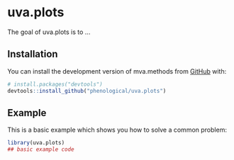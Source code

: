 
# uva.plots

<!-- badges: start -->
<!-- badges: end -->

The goal of uva.plots is to ...

## Installation

You can install the development version of mva.methods from [GitHub](https://github.com/) with:

``` r
# install.packages("devtools")
devtools::install_github("phenological/uva.plots")
```

## Example

This is a basic example which shows you how to solve a common problem:

``` r
library(uva.plots)
## basic example code
```

